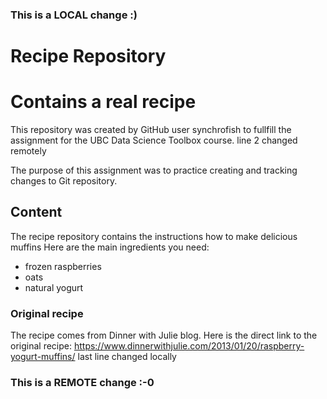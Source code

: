 ### This is a LOCAL change :)
# Recipe Repository 
# Contains a real recipe
This repository was created by GitHub user synchrofish to fullfill the assignment for the UBC Data Science Toolbox course. line 2 changed remotely

The purpose of this assignment was to practice creating and tracking changes to Git repository. 

## Content
The recipe repository contains the instructions how to make delicious muffins
Here are the main ingredients you need:
* frozen raspberries
* oats
* natural yogurt

### Original recipe
The recipe comes from Dinner with Julie blog.
Here is the direct link to the original recipe:
https://www.dinnerwithjulie.com/2013/01/20/raspberry-yogurt-muffins/
last line changed locally
### This is a REMOTE change :-0
